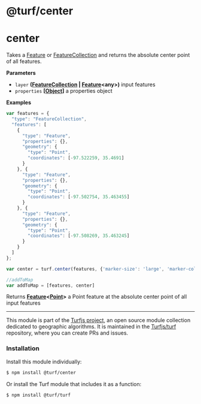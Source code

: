 # @turf/center

# center

Takes a [Feature](http://geojson.org/geojson-spec.html#feature-objects) or [FeatureCollection](http://geojson.org/geojson-spec.html#feature-collection-objects) and returns the absolute center point of all features.

**Parameters**

-   `layer` **([FeatureCollection](http://geojson.org/geojson-spec.html#feature-collection-objects) \| [Feature](http://geojson.org/geojson-spec.html#feature-objects)&lt;any>)** input features
-   `properties` **\[[Object](https://developer.mozilla.org/en-US/docs/Web/JavaScript/Reference/Global_Objects/Object)]** a properties object

**Examples**

```javascript
var features = {
  "type": "FeatureCollection",
  "features": [
    {
      "type": "Feature",
      "properties": {},
      "geometry": {
        "type": "Point",
        "coordinates": [-97.522259, 35.4691]
      }
    }, {
      "type": "Feature",
      "properties": {},
      "geometry": {
        "type": "Point",
        "coordinates": [-97.502754, 35.463455]
      }
    }, {
      "type": "Feature",
      "properties": {},
      "geometry": {
        "type": "Point",
        "coordinates": [-97.508269, 35.463245]
      }
    }
  ]
};

var center = turf.center(features, {'marker-size': 'large', 'marker-color':'#000'});

//addToMap
var addToMap = [features, center]
```

Returns **[Feature](http://geojson.org/geojson-spec.html#feature-objects)&lt;[Point](http://geojson.org/geojson-spec.html#point)>** a Point feature at the absolute center point of all input features

<!-- This file is automatically generated. Please don't edit it directly:
if you find an error, edit the source file (likely index.js), and re-run
./scripts/generate-readmes in the turf project. -->

---

This module is part of the [Turfjs project](http://turfjs.org/), an open source
module collection dedicated to geographic algorithms. It is maintained in the
[Turfjs/turf](https://github.com/Turfjs/turf) repository, where you can create
PRs and issues.

### Installation

Install this module individually:

```sh
$ npm install @turf/center
```

Or install the Turf module that includes it as a function:

```sh
$ npm install @turf/turf
```
